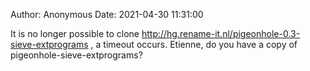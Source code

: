 Author: Anonymous
Date: 2021-04-30 11:31:00

It is no longer possible to clone http://hg.rename-it.nl/pigeonhole-0.3-sieve-extprograms , a timeout occurs.
Etienne, do you have a copy of pigeonhole-sieve-extprograms?
